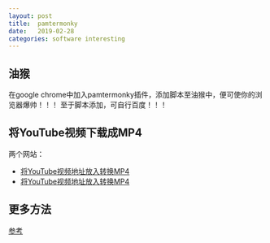 ```yaml
---
layout: post
title:  pamtermonky
date:   2019-02-28
categories: software interesting
---
```


<!-- MarkdownTOC -->




## 油猴
在google chrome中加入pamtermonky插件，添加脚本至油猴中，便可使你的浏览器爆帅！！！
至于脚本添加，可自行百度！！！

## 将YouTube视频下载成MP4
两个网站：

- [将YouTube视频地址放入转换MP4][1]
- [将YouTube视频地址放入转换MP4][2]


## 更多方法

[参考][3]




[1]:https://www.youtubeto.com/zh/
[2]:http://youtube.online-downloader.com/-Chinese
[3]:https://coderschool.cn/2156.html




